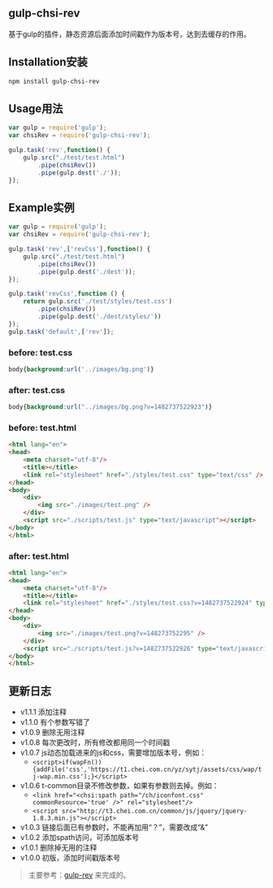 ## gulp-chsi-rev

基于gulp的插件，静态资源后面添加时间戳作为版本号，达到去缓存的作用。

## Installation安装

```bash
npm install gulp-chsi-rev
```

## Usage用法

```js
var gulp = require('gulp');
var chsiRev = require('gulp-chsi-rev');

gulp.task('rev',function() {
    gulp.src("./test/test.html")
        .pipe(chsiRev())
        .pipe(gulp.dest('./'));
});
```

## Example实例

```js
var gulp = require('gulp');
var chsiRev = require('gulp-chsi-rev');

gulp.task('rev',['revCss'],function() {
    gulp.src("./test/test.html")
        .pipe(chsiRev())
        .pipe(gulp.dest('./dest'));
});

gulp.task('revCss',function () {
    return gulp.src('./test/styles/test.css')
        .pipe(chsiRev())
        .pipe(gulp.dest('./dest/styles/'))
});
gulp.task('default',['rev']);
```

### before: test.css
```css
body{background:url('../images/bg.png')}
```

### after: test.css
```css
body{background:url("../images/bg.png?v=1482737522923")}
```
### before: test.html
```html
<html lang="en">
<head>
    <meta charset="utf-8"/>
    <title></title>
    <link rel="stylesheet" href="./styles/test.css" type="text/css" />
</head>
<body>
    <div>
        <img src="./images/test.png" />
    </div>
    <script src="./scripts/test.js" type="text/javascript"></script>
</body>
</html>
```
### after: test.html

```html
<html lang="en">
<head>
    <meta charset="utf-8"/>
    <title></title>
    <link rel="stylesheet" href="./styles/test.css?v=1482737522924" type="text/css" />
</head>
<body>
    <div>
        <img src="./images/test.png?v=148273752295" />
    </div>
    <script src="./scripts/test.js?v=1482737522926" type="text/javascript"></script>
</body>
</html>
```

## 更新日志
- v1.1.1 添加注释
- v1.1.0 有个参数写错了
- v1.0.9 删除无用注释    
- v1.0.8 每次更改时，所有修改都用同一个时间戳
- v1.0.7 js动态加载进来的js和css，需要增加版本号，例如：
    - `<script>if(wapFn()){addFile('css','https://t1.chei.com.cn/yz/sytj/assets/css/wap/tj-wap.min.css');}</script>`
- v1.0.6 t-common目录不修改参数，如果有参数则去掉。例如：
    -   `<link href="<chsi:spath path="/ch/iconfont.css" commonResource='true' />" rel="stylesheet"/>`
    -   `<script src="http://t3.chei.com.cn/common/js/jquery/jquery-1.8.3.min.js"></script> `
- v1.0.3 链接后面已有参数时，不能再加用“？”，需要改成“&” 
- v1.0.2 添加spath访问，可添加版本号  
- v1.0.1 删除掉无用的注释
- v1.0.0 初版，添加时间戳版本号

> 主要参考：[gulp-rev](https://www.npmjs.com/package/gulp-rev) 来完成的。
    



